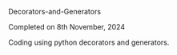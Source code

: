 Decorators-and-Generators

Completed on 8th November, 2024

Coding using python decorators and generators.
